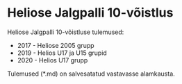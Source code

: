 # Heliose Jalgpalli 10-võistlus

Heliose Jalgpalli 10-võistluse tulemused:
* 2017 - Heliose 2005 grupp
* 2019 - Helios U17 ja U15 grupid
* 2020 - Helios U17 grupp

Tulemused (\*.md) on salvesatatud vastavasse alamkausta.
